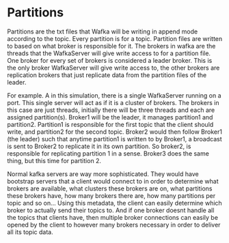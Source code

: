 # Partitions

Partitions are the txt files that Wafka will be writing in append mode according to the topic.
Every partition is for a topic.
Partition files are written to based on what broker is responsible for it.
The brokers in wafka are the threads that the WafkaServer will give write access to for a partition file.
One broker for every set of brokers is considered a leader broker. This is the only broker WafkaServer
will give write access to, the other brokers are replication brokers that just replicate data from the partition files of the leader.

For example.
A in this simulation, there is a single WafkaServer running on a port. This single server will
act as if it is a cluster of brokers. The brokers in this case are just threads, initially there will be three threads and each are assigned partition(s). Broker1 will be the leader, it manages partition1 and partition2. Partition1 is responsible for the first topic that the client should write, and partition2 for the second topic.
Broker2 would then follow Broker1 (the leader) such that anytime partition1 is written to by Broker1, a broadcast is sent to Broker2 to replicate it in its own partition. So broker2, is responsible for replicating partition 1 in a sense. Broker3 does the same thing, but this time for partition 2.

Normal kafka servers are way more sophisticated. They would have bootstrap servers that a client would connect to in order to determine what brokers are available, what clusters these brokers are on, what partitions these brokers have, how many brokers there are, how many partitions per topic and so on... Using this metadata, the client can easily determine which broker to actually send their topics to. And if one broker doesnt handle all the topics that clients have, then multiple broker connections can easily be opened by the client to however many brokers necessary in order to deliver all its topic data.